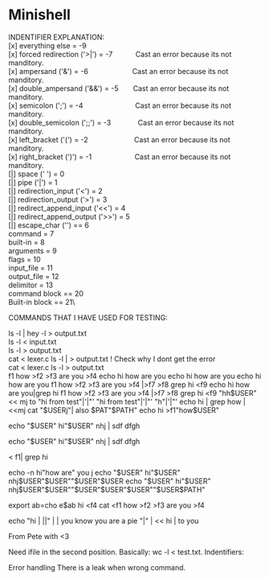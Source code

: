 # Minishell
 
INDENTIFIER EXPLANATION:
\
[x] everything else = -9\
[x] forced redirection ('>|') = -7  &emsp;&emsp;&emsp;Cast an error because its not manditory.\
[x] ampersand ('&') = -6            &emsp;&emsp;&emsp;&emsp;&emsp;&emsp;Cast an error because its not manditory.\
[x] double_ampersand ('&&') = -5    &emsp;&ensp;&nbsp;Cast an error because its not manditory.\
[x] semicolon	(';') = -4            &emsp;&emsp;&emsp;&emsp;&emsp;&emsp;&nbsp;&nbsp;&nbsp;&nbsp;Cast an error because its not manditory.\
[x] double_semicolon (';;') = -3    &emsp;&emsp;&emsp;&nbsp;&nbsp;Cast an error because its not manditory.\
[x] left_bracket ('(') = -2         &emsp;&emsp;&emsp;&emsp;&emsp;&emsp;&nbsp;Cast an error because its not manditory.\
[x] right_bracket (')') = -1								&emsp;&emsp;&emsp;&emsp;&emsp;&nbsp;&nbsp;&nbsp;Cast an error because its not manditory.\
[|] space (' ') = 0\
[|] pipe ('|') = 1\
[|] redirection_input ('<') = 2\
[|] redirection_output ('>') = 3\
[|] redirect_append_input ('<<') = 4\
[|] redirect_append_output ('>>') = 5\
[|] escape_char ('\') == 6\
command = 7\
built-in = 8\
arguments = 9\
flags = 10\
input_file = 11\
output_file = 12\
delimitor = 13\
command block == 20\
Built-in block == 21\

COMMANDS THAT I HAVE USED FOR TESTING:

ls -l | hey -l > output.txt\
ls -l < input.txt\
ls -l > output.txt\
cat < lexer.c ls -l | > output.txt ! Check why I dont get the error\
cat < lexer.c ls -l > output.txt\
<f0 echo hi >f1 how >f2 >f3 are you >f4
echo hi  how   are you
 echo hi  how   are you
  echo hi  how   are you
<f0 echo hi >f1 how >f2 >f3 are you >f4 |>f7 >f8 grep hi <f9
echo hi how are you|grep hi
<f0 echo hi >f1 how >f2 >f3 are you  >f4 |>f7 >f8 grep hi <f9 "hh$USER" << mj to
"hi from test"|'|"'
"hi from test"|'|"'
"h"|'|"'
echo hi | grep how | <<mj cat "$USERj"| also $PAT"$PATH"
echo hi >f1"how$USER"

echo "$USER" hi"$USER"       nhj | sdf dfgh

echo "$USER" hi"$USER"       nhj | sdf dfgh

<<mj cat > f1| grep hi

echo -n hi"how are" you    j
echo "$USER" hi"$USER"       nhj$USER"$USER""$USER"$USER
echo "$USER" hi"$USER"       nhj$USER"$USER""$USER"$USER"$USER""$USER$PATH"

export ab=cho
e$ab hi
 <f4 cat <<mj hi >f1 how >f2 >f3 are you >f4

 echo "hi | ||" | | you know you are a pie "|" | << hi | to you

From Pete with <3

Need ifile in the second position. Basically: wc -l < test.txt.
Indentifiers:



Error handling
There is a leak when wrong command.